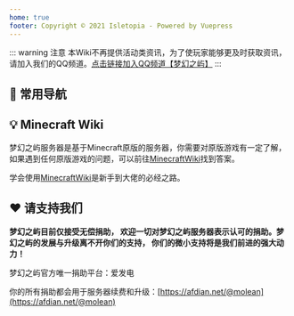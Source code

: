```yaml
---
home: true
footer: Copyright © 2021 Isletopia - Powered by Vuepress
---
```



<!-- <center><img :src="$withBase('/assets/img/island_b.png')" alt="islet" style="zoom:50%;"/></center> -->
::: warning 注意
本Wiki不再提供活动类资讯，为了使玩家能够更及时获取资讯，请加入我们的QQ频道。[点击链接加入QQ频道【梦幻之屿】](https://qun.qq.com/qqweb/qunpro/share?_wv=3&_wwv=128&appChannel=share&inviteCode=1W4NRpT&appChannel=share&businessType=9&from=181074&biz=ka&shareSource=5)
:::

## 🧭 常用导航
<html>
  <nav-card>
    <nav-card-item href="introduction.html">
        <template v-slot:icon>😃</template>
        <template v-slot:text>简单介绍</template>
    </nav-card-item>
    <nav-card-item href="feature.html">
      <template v-slot:icon>💎</template>
      <template v-slot:text>特色系统</template>
    </nav-card-item>
    <nav-card-item href="faq.html">
      <template v-slot:icon>🤔</template>
      <template v-slot:text>常见问题</template>
    </nav-card-item>
    <nav-card-item href="club.html">
      <template v-slot:icon>👨‍👩‍👦‍👦</template>
      <template v-slot:text>社团机制</template>
    </nav-card-item>
    <nav-card-item href="guide/modification.html">
      <template v-slot:icon>💫</template>
      <template v-slot:text>魔改内容</template>
    </nav-card-item>
    <nav-card-item href="guide/mechanism.html">
      <template v-slot:icon>💊</template>
      <template v-slot:text>特殊机制</template>
    </nav-card-item>



  </nav-card>
</html>

## 💡 Minecraft Wiki

梦幻之屿服务器是基于Minecraft原版的服务器，你需要对原版游戏有一定了解，如果遇到任何原版游戏的问题，可以前往[MinecraftWiki](https://minecraft.fandom.com/)找到答案。

学会使用[MinecraftWiki](https://minecraft.fandom.com/)是新手到大佬的必经之路。



## ❤️ 请支持我们

**梦幻之屿目前仅接受无偿捐助， 欢迎一切对梦幻之屿服务器表示认可的捐助。梦幻之屿的发展与升级离不开你们的支持， 你们的微小支持将是我们前进的强大动力！**

梦幻之屿官方唯一捐助平台：爱发电

你的所有捐助都会用于服务器续费和升级：[https://afdian.net/@molean](https://afdian.net/@molean)